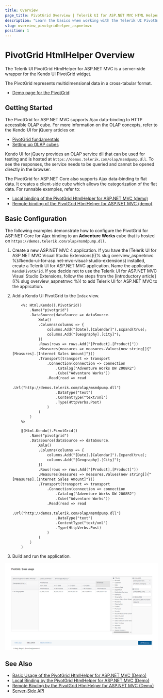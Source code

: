 ```yaml
---
title: Overview
page_title: PivotGrid Overview | Telerik UI for ASP.NET MVC HTML Helpers
description: "Learn the basics when working with the Telerik UI PivotGrid HtmlHelper for ASP.NET MVC."
slug: overview_pivotgridhelper_aspnetmvc
position: 1
---
```


# PivotGrid HtmlHelper Overview

The Telerik UI PivotGrid HtmlHelper for ASP.NET MVC is a server-side wrapper for the Kendo UI PivotGrid widget.

The PivotGrid represents multidimensional data in a cross-tabular format.

* [Demo page for the PivotGrid](https://demos.telerik.com/aspnet-mvc/pivotgrid)

## Getting Started

The PivotGrid for ASP.NET MVC supports Ajax data-binding to HTTP accessible OLAP cube. For more information on the OLAP concepts, refer to the Kendo UI for jQuery articles on:
- [PivotGrid fundamentals](https://docs.telerik.com/kendo-ui/controls/data-management/pivotgrid/overview)
- [Setting up OLAP cubes](https://docs.telerik.com/kendo-ui/controls/data-management/pivotgrid/fundamentals)

Kendo UI for jQuery provides an OLAP service dll that can be used for testing and is hosted at `https://demos.telerik.com/olap/msmdpump.dll`. To see the responses, the service needs to be queried and cannot be opened directly in the browser.

The PivotGrid for ASP.NET Core also supports Ajax data-binding to flat data. It creates a client-side cube which allows the categorization of the flat data. For runnable examples, refer to:
* [Local binding of the PivotGrid HtmlHelper for ASP.NET MVC (demo)](https://demos.telerik.com/aspnet-mvc/pivotgrid/local-flat-data-binding)
* [Remote binding of the PivotGrid HtmlHelper for ASP.NET MVC (demo)](https://demos.telerik.com/aspnet-mvc/pivotgrid/remote-flat-data-binding)

## Basic Configuration

The following examples demonstrate how to configure the PivotGrid for ASP.NET Core for Ajax binding to an **Adventure Works** cube that is hosted on `https://demos.telerik.com/olap/msmdpump.dll`.

1. Create a new ASP.NET MVC 4 application. If you have the [Telerik UI for ASP.NET MVC Visual Studio Extensions]({% slug overview_aspnetmvc %}#kendo-ui-for-asp.net-mvc-visual-studio-extensions) installed, create a Telerik UI for ASP.NET MVC application. Name the application `KendoPivotGrid`. If you decide not to use the Telerik UI for ASP.NET MVC Visual Studio Extensions, follow the steps from the [introductory article]({% slug overview_aspnetmvc %}) to add Telerik UI for ASP.NET MVC to the application.
1. Add a Kendo UI PivotGrid to the `Index` view.

    ```ASPX
        <%: Html.Kendo().PivotGrid()
            .Name("pivotgrid")
            .DataSource(dataSource => dataSource.
                Xmla()
                .Columns(columns => {
                    columns.Add("[Date].[Calendar]").Expand(true);
                    columns.Add("[Geography].[City]");
                })
                .Rows(rows => rows.Add("[Product].[Product]"))
                .Measures(measures => measures.Values(new string[]{"[Measures].[Internet Sales Amount]"}))
                .Transport(transport => transport
                    .Connection(connection => connection
                        .Catalog("Adventure Works DW 2008R2")
                        .Cube("Adventure Works"))
                    .Read(read => read
                        .Url("http://demos.telerik.com/olap/msmdpump.dll")
                        .DataType("text")
                        .ContentType("text/xml")
                        .Type(HttpVerbs.Post)
                    )
                )
            )
        %>
    ```
    ```Razor
        @(Html.Kendo().PivotGrid()
            .Name("pivotgrid")
            .DataSource(dataSource => dataSource.
                Xmla()
                .Columns(columns => {
                    columns.Add("[Date].[Calendar]").Expand(true);
                    columns.Add("[Geography].[City]");
                })
                .Rows(rows => rows.Add("[Product].[Product]"))
                .Measures(measures => measures.Values(new string[]{"[Measures].[Internet Sales Amount]"}))
                .Transport(transport => transport
                    .Connection(connection => connection
                        .Catalog("Adventure Works DW 2008R2")
                        .Cube("Adventure Works"))
                    .Read(read => read
                        .Url("http://demos.telerik.com/olap/msmdpump.dll")
                        .DataType("text")
                        .ContentType("text/xml")
                        .Type(HttpVerbs.Post)
                    )
                )
            )
        )
    ```

1. Build and run the application.

  ![The final result](images/pivotgrid.png)

## See Also

* [Basic Usage of the PivotGrid HtmlHelper for ASP.NET MVC (Demo)](https://demos.telerik.com/aspnet-mvc/pivotgrid/index)
* [Local Binding by the PivotGrid HtmlHelper for ASP.NET MVC (Demo)](https://demos.telerik.com/aspnet-mvc/pivotgrid/local-flat-data-binding)
* [Remote Binding by the PivotGrid HtmlHelper for ASP.NET MVC (Demo)](https://demos.telerik.com/aspnet-mvc/pivotgrid/remote-flat-data-binding)
* [Server-Side API](/api/pivotgrid)

